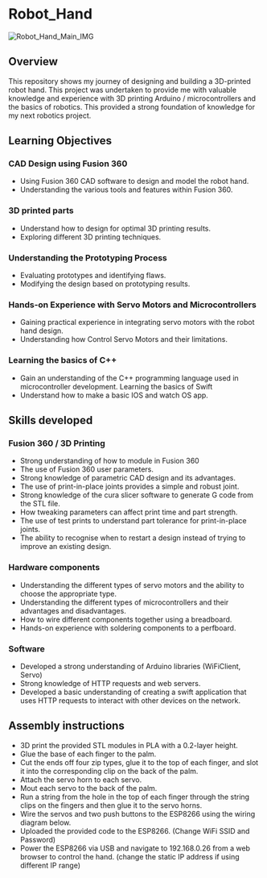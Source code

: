 # Robot_Hand

![Robot_Hand_Main_IMG](https://github.com/nikon-63/Robot_Hand/assets/79413139/df401a78-2fc6-4648-9f88-f745ac75a157)

## Overview

This repository shows my journey of designing and building a 3D-printed robot hand. This project was undertaken to provide me with valuable knowledge and experience with 3D printing Arduino / microcontrollers and the basics of robotics. This provided a strong foundation of knowledge for my next robotics project.

## Learning Objectives
### CAD Design using Fusion 360
-	Using Fusion 360 CAD software to design and model the robot hand.
-	Understanding the various tools and features within Fusion 360.
### 3D printed parts
-	Understand how to design for optimal 3D printing results.
-	Exploring different 3D printing techniques.
### Understanding the Prototyping Process
-	Evaluating prototypes and identifying flaws.
-	Modifying the design based on prototyping results.
### Hands-on Experience with Servo Motors and Microcontrollers
-	Gaining practical experience in integrating servo motors with the robot hand design.
-	Understanding how Control Servo Motors and their limitations.
### Learning the basics of C++
-	Gain an understanding of the C++ programming language used in microcontroller development.
Learning the basics of Swift 
-	Understand how to make a basic IOS and watch OS app.


## Skills developed
### Fusion 360 / 3D Printing
-	Strong understanding of how to module in Fusion 360
-	The use of Fusion 360 user parameters.
-	Strong knowledge of parametric CAD design and its advantages.
-	The use of print-in-place joints provides a simple and robust joint.
-	Strong knowledge of the cura slicer software to generate G code from the STL file.
-	How tweaking parameters can affect print time and part strength.
-	The use of test prints to understand part tolerance for print-in-place joints.
-	The ability to recognise when to restart a design instead of trying to improve an existing design.

### Hardware components
-	Understanding the different types of servo motors and the ability to choose the appropriate type. 
-	Understanding the different types of microcontrollers and their advantages and disadvantages.
-	How to wire different components together using a breadboard. 
-	Hands-on experience with soldering components to a perfboard.

### Software
-	Developed a strong understanding of Arduino libraries (WiFiClient, Servo)
-	Strong knowledge of HTTP requests and web servers.
-	Developed a basic understanding of creating a swift application that uses HTTP requests to interact with other devices on the network.
## Assembly instructions
-	3D print the provided STL modules in PLA with a 0.2-layer height.
-	Glue the base of each finger to the palm.
-	Cut the ends off four zip types, glue it to the top of each finger, and slot it into the corresponding clip on the back of the palm.
-	Attach the servo horn to each servo.
-	Mout each servo to the back of the palm.
-	Run a string from the hole in the top of each finger through the string clips on the fingers and then glue it to the servo horns.
-	Wire the servos and two push buttons to the ESP8266 using the wiring diagram below. 
-	Uploaded the provided code to the ESP8266. (Change WiFi SSID and Password)
-	Power the ESP8266 via USB and navigate to 192.168.0.26 from a web browser to control the hand. (change the static IP address if using different IP range)








